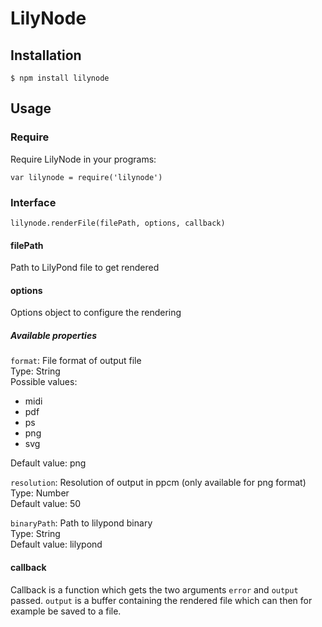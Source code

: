# LilyNode

## Installation

```
$ npm install lilynode
```


## Usage

### Require

Require LilyNode in your programs:

```
var lilynode = require('lilynode')
```


### Interface

```
lilynode.renderFile(filePath, options, callback)
```


#### filePath

Path to LilyPond file to get rendered


#### options

Options object to configure the rendering

##### Available properties

`format`: File format of output file  
Type: String  
Possible values:

- midi
- pdf
- ps
- png
- svg

Default value: png

`resolution`: Resolution of output in ppcm (only available for png format)  
Type: Number  
Default value: 50

`binaryPath`: Path to lilypond binary  
Type: String  
Default value: lilypond  


#### callback

Callback is a function which gets the two arguments `error` and `output` passed.
`output` is a buffer containing the rendered file which can then for example be saved to a file.
